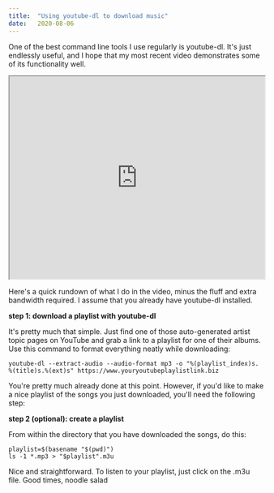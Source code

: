 ```yaml
---
title:  "Using youtube-dl to download music"
date:   2020-08-06
---
```


One of the best command line tools I use regularly is youtube-dl. It's just endlessly useful, and I hope that my most recent video demonstrates some of its functionality well.

<div class="embed-responsive embed-responsive-16by9">
<iframe class="embed-responsive-item" width="100%" height="400" src="https://www.youtube.com/embed/SnBNxghJ9g8" allowfullscreen></iframe>
</div>

Here's a quick rundown of what I do in the video, minus the fluff and extra bandwidth required. I assume that you already have youtube-dl installed.

<strong>step 1: download a playlist with youtube-dl</strong>

It's pretty much that simple. Just find one of those auto-generated artist topic pages on YouTube and grab a link to a playlist for one of their albums. Use this command to format everything neatly while downloading:

```
youtube-dl --extract-audio --audio-format mp3 -o "%(playlist_index)s. %(title)s.%(ext)s" https://www.youryoutubeplaylistlink.biz
```

You're pretty much already done at this point. However, if you'd like to make a nice playlist of the songs you just downloaded, you'll need the following step:

<strong>step 2 (optional): create a playlist</strong>

From within the directory that you have downloaded the songs, do this:

```
playlist=$(basename "$(pwd)")
ls -1 *.mp3 > "$playlist".m3u
```
Nice and straightforward. To listen to your playlist, just click on the .m3u file. Good times, noodle salad
